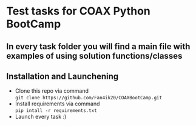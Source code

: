 # Test tasks for COAX Python BootCamp

## In every task folder you will find a main file with examples of using solution functions/classes

## Installation and Launchening
- Clone this repo via command  
`git clone https://github.com/Fan4ik20/COAXBootCamp.git`
- Install requirements via command  
`pip intall -r requirements.txt`
- Launch every task :)